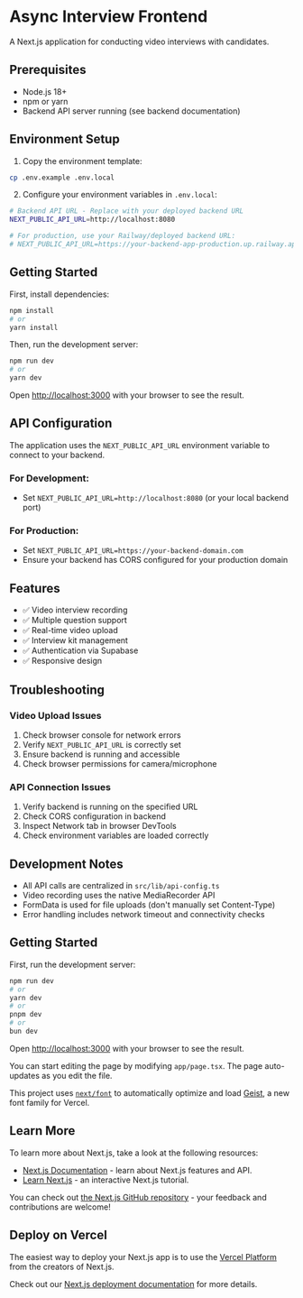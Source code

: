 # Async Interview Frontend

A Next.js application for conducting video interviews with candidates.

## Prerequisites

- Node.js 18+ 
- npm or yarn
- Backend API server running (see backend documentation)

## Environment Setup

1. Copy the environment template:
```bash
cp .env.example .env.local
```

2. Configure your environment variables in `.env.local`:
```bash
# Backend API URL - Replace with your deployed backend URL
NEXT_PUBLIC_API_URL=http://localhost:8080

# For production, use your Railway/deployed backend URL:
# NEXT_PUBLIC_API_URL=https://your-backend-app-production.up.railway.app
```

## Getting Started

First, install dependencies:

```bash
npm install
# or
yarn install
```

Then, run the development server:

```bash
npm run dev
# or
yarn dev
```

Open [http://localhost:3000](http://localhost:3000) with your browser to see the result.

## API Configuration

The application uses the `NEXT_PUBLIC_API_URL` environment variable to connect to your backend.

### For Development:
- Set `NEXT_PUBLIC_API_URL=http://localhost:8080` (or your local backend port)

### For Production:
- Set `NEXT_PUBLIC_API_URL=https://your-backend-domain.com`
- Ensure your backend has CORS configured for your production domain

## Features

- ✅ Video interview recording
- ✅ Multiple question support
- ✅ Real-time video upload
- ✅ Interview kit management
- ✅ Authentication via Supabase
- ✅ Responsive design

## Troubleshooting

### Video Upload Issues
1. Check browser console for network errors
2. Verify `NEXT_PUBLIC_API_URL` is correctly set
3. Ensure backend is running and accessible
4. Check browser permissions for camera/microphone

### API Connection Issues
1. Verify backend is running on the specified URL
2. Check CORS configuration in backend
3. Inspect Network tab in browser DevTools
4. Check environment variables are loaded correctly

## Development Notes

- All API calls are centralized in `src/lib/api-config.ts`
- Video recording uses the native MediaRecorder API
- FormData is used for file uploads (don't manually set Content-Type)
- Error handling includes network timeout and connectivity checks

## Getting Started

First, run the development server:

```bash
npm run dev
# or
yarn dev
# or
pnpm dev
# or
bun dev
```

Open [http://localhost:3000](http://localhost:3000) with your browser to see the result.

You can start editing the page by modifying `app/page.tsx`. The page auto-updates as you edit the file.

This project uses [`next/font`](https://nextjs.org/docs/app/building-your-application/optimizing/fonts) to automatically optimize and load [Geist](https://vercel.com/font), a new font family for Vercel.

## Learn More

To learn more about Next.js, take a look at the following resources:

- [Next.js Documentation](https://nextjs.org/docs) - learn about Next.js features and API.
- [Learn Next.js](https://nextjs.org/learn) - an interactive Next.js tutorial.

You can check out [the Next.js GitHub repository](https://github.com/vercel/next.js) - your feedback and contributions are welcome!

## Deploy on Vercel

The easiest way to deploy your Next.js app is to use the [Vercel Platform](https://vercel.com/new?utm_medium=default-template&filter=next.js&utm_source=create-next-app&utm_campaign=create-next-app-readme) from the creators of Next.js.

Check out our [Next.js deployment documentation](https://nextjs.org/docs/app/building-your-application/deploying) for more details.
